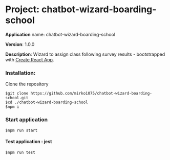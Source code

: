 # Project: chatbot-wizard-boarding-school

**Application** name: chatbot-wizard-boarding-school

**Version**: 1.0.0

**Description**: Wizard to assign class following survey results -  bootstrapped with [Create React App](https://github.com/facebook/create-react-app).



### Installation:

Clone the repository

```
$git clone https://github.com/mirko1075/chatbot-wizard-boarding-school.git
$cd ./chatbot-wizard-boarding-school
$npm i

```

### Start application

```
$npm run start
```

#### Test application : jest

```
$npm run test
```

